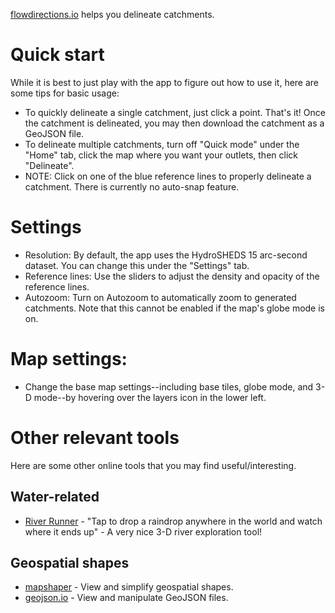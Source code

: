 [flowdirections.io](https://flowdirections.io) helps you delineate catchments.

# Quick start

While it is best to just play with the app to figure out how to use it, here are some tips for basic usage:

* To quickly delineate a single catchment, just click a point. That's it! Once the catchment is delineated, you may then download the catchment as a GeoJSON file.
* To delineate multiple catchments, turn off "Quick mode" under the "Home" tab, click the map where you want your outlets, then click "Delineate".
* NOTE: Click on one of the blue reference lines to properly delineate a catchment. There is currently no auto-snap feature.

# Settings

* Resolution: By default, the app uses the HydroSHEDS 15 arc-second dataset. You can change this under the "Settings" tab.
* Reference lines: Use the sliders to adjust the density and opacity of the reference lines.
* Autozoom: Turn on Autozoom to automatically zoom to generated catchments. Note that this cannot be enabled if the map's globe mode is on.

# Map settings:

* Change the base map settings--including base tiles, globe mode, and 3-D mode--by hovering over the layers icon in the lower left.

# Other relevant tools

Here are some other online tools that you may find useful/interesting.

## Water-related

* [River Runner](river-runner-global.samlearner.com/) - "Tap to drop a raindrop anywhere in the world and watch where it ends up" - A very nice 3-D river exploration tool!

## Geospatial shapes

* [mapshaper](www.mapshaper.org) - View and simplify geospatial shapes.
* [geojson.io](www.geojson.io) - View and manipulate GeoJSON files.
